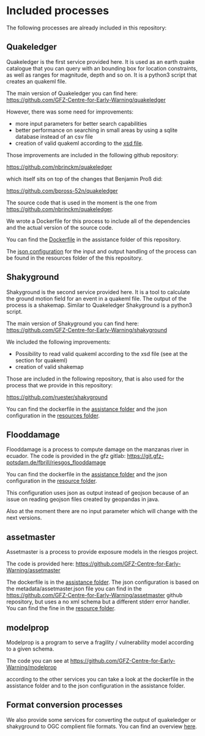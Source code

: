 # Included processes

The following processes are already included in this repository:

## Quakeledger

Quakeledger is the first service provided here.
It is used as an earth quake catalogue that you can query with
an bounding box for location constraints, as well as
ranges for magnitude, depth and so on.
It is a python3 script that creates an quakeml file.

The main version of Quakeledger you can find here:
https://github.com/GFZ-Centre-for-Early-Warning/quakeledger

However, there was some need for improvements:
- more input parameters for better search capabilities
- better performance on searching in small areas by using a sqlite
  database instead of an csv file
- creation of valid quakeml according to the 
  [xsd file](https://quake.ethz.ch/quakeml/docs/xml?action=AttachFile&do=get&target=QuakeML-BED-1.2.xsd).

Those improvements are included in the following github repository:
 
https://github.com/nbrinckm/quakeledger

which itself sits on top of the changes that Benjamin Proß did:

https://github.com/bpross-52n/quakeledger

The source code that is used in the moment is the one from
https://github.com/nbrinckm/quakeledger.

We wrote a Dockerfile for this process to include all of the
dependencies and the actual version of the source code.

You can find the [Dockerfile](../assistance/dockerfiles/quakeledger/Dockerfile)
in the assistance folder of this repository.

The 
[json configuration](../src/main/resources/org/n52/gfz/riesgos/configuration/quakeledger.json)
for the input and output handling of the process can
be found in the resources folder of the this repository.
 
## Shakyground

Shakyground is the second service provided here.
It is a tool to calculate the ground motion field for an event in a quakeml
file. The output of the process is a shakemap.
Similar to Quakeledger Shakyground is a python3 script.

The main version of Shakyground you can find here:
https://github.com/GFZ-Centre-for-Early-Warning/shakyground

We included the following improvements:
- Possibility to read valid quakeml according to the xsd file 
  (see at the section for quakeml)
- creation of valid shakemap

Those are included in the following repository, that is also used
for the process that we provide in this repository:

https://github.com/ruester/shakyground

You can find the dockerfile in the 
[assistance folder](../assistance/dockerfiles/shakyground/Dockerfile)
and the json configuration in the 
[resources folder](../src/main/resources/org/n52/gfz/riesgos/configuration/shakyground.json). 

## Flooddamage

Flooddamage is a process to compute damage on the manzanas river
in ecuador.
The code is provided in the gfz gitlab:
https://git.gfz-potsdam.de/fbrill/riesgos_flooddamage

You can find the dockerfile in the
[assistance folder](../assistance/dockerfiles/flooddamage/Dockerfile)
and the json configuration in the
[resource folder](../src/main/resources/org/n52/gfz/riesgos/configuration/flooddamage.json).

This configuration uses json as output instead of geojson because of an
issue on reading geojson files created by geopandas in java.

Also at the moment there are no input parameter which will change with
the next versions.

## assetmaster

Assetmaster is a process to provide exposure models in the riesgos
project.

The code is provided here:
https://github.com/GFZ-Centre-for-Early-Warning/assetmaster

The dockerfile is in the 
[assistance folder](../assistance/dockerfiles/assetmaster/Dockerfile).
The json configuration is based on the metadata/assetmaster.json
file you can find in the https://github.com/GFZ-Centre-for-Early-Warning/assetmaster
github repository, but uses a no xml schema but a different stderr
error handler.
You can find the fine in the 
[resource folder](../src/main/resources/org/n52/gfz/riesgos/configuration/assetmaster.json).

## modelprop

Modelprop is a program to 
serve a fragility / vulnerability model according to a given schema.

The code you can see at
https://github.com/GFZ-Centre-for-Early-Warning/modelprop

according to the other services you can take a look at the
dockerfile in the assistance folder and to the json configuration
in the assistance folder.

## Format conversion processes

We also provide some services for converting the output of quakeledger
or shakyground to OGC complient file formats.
You can find an overview [here](FormatConversionProcesses.md).
